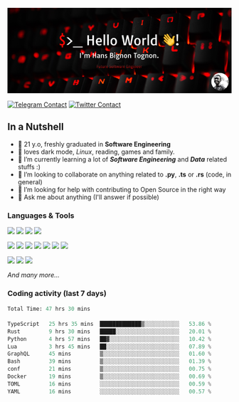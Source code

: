 ![Cover](assets/gh-readme-cover.png)

[![Telegram Contact](https://img.shields.io/badge/Telegram-%230088CC.svg?style=for-the-badge&logo=telegram&logoColor=white)](https://t.me/hanstobi) [![Twitter Contact](https://img.shields.io/badge/Twitter-%2308A0E9.svg?style=for-the-badge&logo=twitter&logoColor=white)](https://twitter.com/_tobihans)

## In a Nutshell
- 👤 21 y.o, freshly graduated in **Software Engineering**
- 🖤 loves dark mode, *Linux*, reading, games and family.
- 🌱 I’m currently learning a lot of ***Software Engineering*** and ***Data*** related stuffs :)
- 👯 I’m looking to collaborate on anything related to **.py**, **.ts** or **.rs** (code, in general)
- 🤔 I’m looking for help with contributing to Open Source in the right way
- 💬 Ask me about anything (I'll answer if possible)

### Languages & Tools
![](https://img.shields.io/badge/Linux-%23eab30f.svg?style=for-the-badge&logo=linux&logoColor=black) ![](https://img.shields.io/badge/Git-%23e54a2f.svg?style=for-the-badge&logo=git&logoColor=white) ![](https://img.shields.io/badge/Github-%231a1d21.svg?style=for-the-badge&logo=github&logoColor=white) ![](https://img.shields.io/badge/Docker-%230394f0.svg?style=for-the-badge&logo=docker&logoColor=white)

![](https://img.shields.io/badge/C-%231a1d21.svg?style=for-the-badge&logo=C&logoColor=white) ![](https://img.shields.io/badge/TypeScript-%230074c2.svg?style=for-the-badge&logo=typescript&logoColor=white) ![](https://img.shields.io/badge/Python-%23f0c540.svg?style=for-the-badge&logo=python) ![](https://img.shields.io/badge/Rust-%23ea4800.svg?style=for-the-badge&logo=rust) ![](https://img.shields.io/badge/Php-%237175aa.svg?style=for-the-badge&logo=php&logoColor=white) ![](https://img.shields.io/badge/HTML-%23d84924.svg?style=for-the-badge&logo=html5&logoColor=white) ![](https://img.shields.io/badge/Scss-%23c45f92.svg?style=for-the-badge&logo=sass&logoColor=white)

![](https://img.shields.io/badge/Vue-%23314559.svg?style=for-the-badge&logo=vue.js) ![](https://img.shields.io/badge/Laravel-%23e54a2f.svg?style=for-the-badge&logo=laravel&logoColor=white) ![](https://img.shields.io/badge/Adonis-%235a45ff.svg?style=for-the-badge&logo=adonisjs)

*And many more...*

### Coding activity (last 7 days)
<!--START_SECTION:waka-->

```python
Total Time: 47 hrs 30 mins

TypeScript   25 hrs 35 mins  █████████████▒░░░░░░░░░░░   53.86 %
Rust         9 hrs 30 mins   █████░░░░░░░░░░░░░░░░░░░░   20.01 %
Python       4 hrs 57 mins   ██▓░░░░░░░░░░░░░░░░░░░░░░   10.42 %
Lua          3 hrs 45 mins   ██░░░░░░░░░░░░░░░░░░░░░░░   07.89 %
GraphQL      45 mins         ▒░░░░░░░░░░░░░░░░░░░░░░░░   01.60 %
Bash         39 mins         ▒░░░░░░░░░░░░░░░░░░░░░░░░   01.39 %
conf         21 mins         ▒░░░░░░░░░░░░░░░░░░░░░░░░   00.75 %
Docker       19 mins         ▒░░░░░░░░░░░░░░░░░░░░░░░░   00.69 %
TOML         16 mins         ░░░░░░░░░░░░░░░░░░░░░░░░░   00.59 %
YAML         16 mins         ░░░░░░░░░░░░░░░░░░░░░░░░░   00.57 %
```

<!--END_SECTION:waka-->
